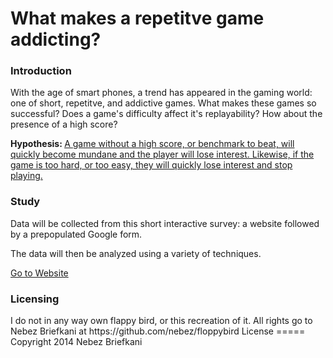 <h1>What makes a repetitve game addicting?</h1>
<h3>Introduction</h3>
<p>With the age of smart phones, a trend has appeared in the gaming world: one of short, repetitve, and addictive games. What makes these games so successful? Does a game's difficulty affect it's replayability? How about the presence of a high score?</p>
<p><strong>Hypothesis: </strong><u>A game without a high score, or benchmark to beat, will quickly become mundane and the player will lose interest. Likewise, if the game is too hard, or too easy, they will quickly lose interest and stop playing.</u></p>
<h3>Study</h3>
<p>Data will be collected from this short interactive survey: a website followed by a prepopulated Google form. </p>
<p>The data will then be analyzed using a variety of techniques. </p>
<a target="_blank" href="https://scowluga.github.io/SunkCost-StatisticalStudy/website">Go to Website</a>


<h3>Licensing</h3>
I do not in any way own flappy bird, or this recreation of it. All rights go to Nebez Briefkani at 
https://github.com/nebez/floppybird
License
=====
Copyright 2014 Nebez Briefkani

